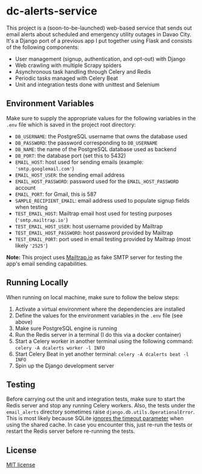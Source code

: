 # dc-alerts-service
This project is a (soon-to-be-launched) web-based service that sends out email alerts about scheduled and emergency utility outages in Davao City. It's a Django port of a previous app I put together using Flask and consists of the following components:

* User management (signup, authentication, and opt-out) with Django
* Web crawling with multiple Scrapy spiders
* Asynchronous task handling through Celery and Redis
* Periodic tasks managed with Celery Beat
* Unit and integration tests done with unittest and Selenium

## Environment Variables
Make sure to supply the appropriate values for the following variables in the `.env` file which is saved in the project root directory:

* `DB_USERNAME`: the PostgreSQL username that owns the database used
* `DB_PASSWORD`: the password corresponding to `DB_USERNAME`
* `DB_NAME`: the name of the PostgreSQL database used as backend
* `DB_PORT`: the database port (set this to 5432)
* `EMAIL_HOST`: host used for sending emails (example: `'smtp.googlemail.com'`)
* `EMAIL_HOST_USER`: the sending email address
* `EMAIL_HOST_PASSWORD`: password used for the `EMAIL_HOST_PASSWORD` account
* `EMAIL_PORT`: for Gmail, this is 587
* `SAMPLE_RECIPIENT_EMAIL`: email address used to populate signup fields when testing
* `TEST_EMAIL_HOST`: Mailtrap email host used for testing purposes (`'smtp.mailtrap.io'`)
* `TEST_EMAIL_HOST_USER`: host username provided by Mailtrap
* `TEST_EMAIL_HOST_PASSWORD`: host password provided by Mailtrap
* `TEST_EMAIL_PORT`: port used in email testing provided by Mailtrap (most likely `'2525'`)

**Note:** This project uses [Mailtrap.io](https://mailtrap.io/) as fake SMTP server for testing the app's email sending capabilities.

## Running Locally
When running on local machine, make sure to follow the below steps:

1. Activate a virtual environment where the dependencies are installed
2. Define the values for the environment variables in the `.env` file (see above)
3. Make sure PostgreSQL engine is running
4. Run the Redis server in a terminal (I do this via a docker container)
5. Start a Celery worker in another terminal using the following command: `celery -A dcalerts worker -l INFO`
6. Start Celery Beat in yet another terminal: `celery -A dcalerts beat -l INFO`
7. Spin up the Django development server

## Testing
Before carrying out the unit and integration tests, make sure to start the Redis server and stop any running Celery workers.
Also, the tests under the `email_alerts` directory sometimes raise `django.db.utils.OperationalError`. This is most likely because SQLite [ignores the timeout parameter](https://stackoverflow.com/questions/46831783/django-sqlite3-timeout-has-no-effect) when using the shared cache. In case you encounter this, just re-run the tests or restart the Redis server before re-running the tests.

## License
[MIT license](https://opensource.org/licenses/MIT)